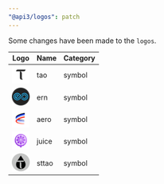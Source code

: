 ```yaml
---
"@api3/logos": patch
---
```


Some changes have been made to the `logos`.

|Logo|Name|Category|
|---|---|---|
|<img src="./raw/symbols/tao.svg" width="36" alt="">|tao|symbol|
|<img src="./raw/symbols/ern.svg" width="36" alt="">|ern|symbol|
|<img src="./raw/symbols/aero.svg" width="36" alt="">|aero|symbol|
|<img src="./raw/symbols/juice.svg" width="36" alt="">|juice|symbol|
|<img src="./raw/symbols/sttao.svg" width="36" alt="">|sttao|symbol|

